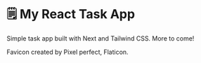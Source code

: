 # :spiral_notepad: My React Task App

Simple task app built with Next and Tailwind CSS. More to come!

Favicon created by Pixel perfect, Flaticon.
